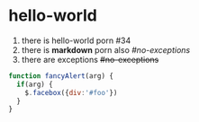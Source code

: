 # hello-world

1. there is hello-world porn #34
2. there is **markdown** porn also *#no-exceptions*
3. there are exceptions ~~#no-exceptions~~

```javascript
function fancyAlert(arg) {
  if(arg) {
    $.facebox({div:'#foo'})
  }
}
```
